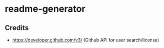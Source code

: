# readme-generator


## Credits
* https://developer.github.com/v3/  (Github API for user search/license)